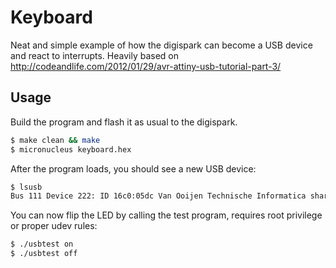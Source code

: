 # Keyboard

Neat and simple example of how the digispark can become a USB device and react to interrupts. Heavily based on http://codeandlife.com/2012/01/29/avr-attiny-usb-tutorial-part-3/

## Usage

Build the program and flash it as usual to the digispark.

```bash
$ make clean && make
$ micronucleus keyboard.hex
```

After the program loads, you should see a new USB device:

```bash
$ lsusb
Bus 111 Device 222: ID 16c0:05dc Van Ooijen Technische Informatica shared ID for use with libusb
```

You can now flip the LED by calling the test program, requires root privilege or proper udev rules:

```bash
$ ./usbtest on
$ ./usbtest off
```
